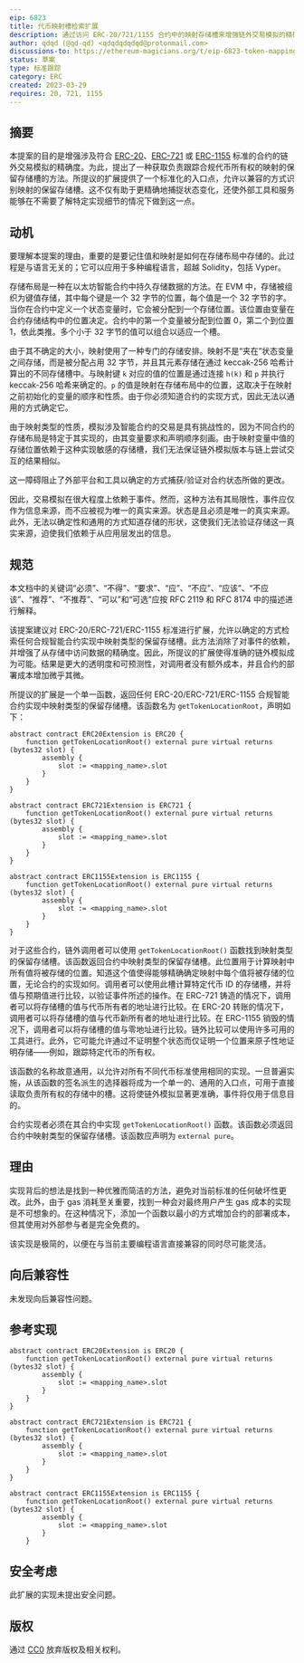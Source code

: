 ```yaml
---
eip: 6823
title: 代币映射槽检索扩展
description: 通过访问 ERC-20/721/1155 合约中的映射存储槽来增强链外交易模拟的精确度的方法。
author: qdqd (@qd-qd) <qdqdqdqdqd@protonmail.com>
discussions-to: https://ethereum-magicians.org/t/eip-6823-token-mapping-slot-retrieval-extension/13666
status: 草案
type: 标准跟踪
category: ERC
created: 2023-03-29
requires: 20, 721, 1155
---
```


## 摘要

本提案的目的是增强涉及符合 [ERC-20](./erc-20.md)、[ERC-721](./eip-721.md) 或 [ERC-1155](./eip-1155.md) 标准的合约的链外交易模拟的精确度。为此，提出了一种获取负责跟踪合规代币所有权的映射的保留存储槽的方法。所提议的扩展提供了一个标准化的入口点，允许以兼容的方式识别映射的保留存储槽。这不仅有助于更精确地捕捉状态变化，还使外部工具和服务能够在不需要了解特定实现细节的情况下做到这一点。

## 动机

要理解本提案的理由，重要的是要记住值和映射是如何在存储布局中存储的。此过程是与语言无关的；它可以应用于多种编程语言，超越 Solidity，包括 Vyper。

存储布局是一种在以太坊智能合约中持久存储数据的方法。在 EVM 中，存储被组织为键值存储，其中每个键是一个 32 字节的位置，每个值是一个 32 字节的字。当你在合约中定义一个状态变量时，它会被分配到一个存储位置。该位置由变量在合约存储结构中的位置决定。合约中的第一个变量被分配到位置 0，第二个到位置 1，依此类推。多个小于 32 字节的值可以组合以适应一个槽。

由于其不确定的大小，映射使用了一种专门的存储安排。映射不是“夹在”状态变量之间存储，而是被分配占用 32 字节，并且其元素存储在通过 keccak-256 哈希计算出的不同存储槽中。与映射键 `k` 对应的值的位置是通过连接 `h(k)` 和 `p` 并执行 keccak-256 哈希来确定的。`p` 的值是映射在存储布局中的位置，这取决于在映射之前初始化的变量的顺序和性质。由于你必须知道合约的实现方式，因此无法以通用的方式确定它。

由于映射类型的性质，模拟涉及智能合约的交易是具有挑战性的，因为不同合约的存储布局是特定于其实现的，由其变量要求和声明顺序刻画。由于映射变量中值的存储位置依赖于这种实现敏感的存储槽，我们无法保证链外模拟版本与链上尝试交互的结果相似。

这一障碍阻止了外部平台和工具以确定的方式捕获/验证对合约状态所做的更改。

因此，交易模拟在很大程度上依赖于事件。然而，这种方法有其局限性，事件应仅作为信息来源，而不应被视为唯一的真实来源。状态是且必须是唯一的真实来源。此外，无法以确定性和通用的方式知道存储的形状，这使我们无法验证存储这一真实来源，迫使我们依赖于从应用层发出的信息。

## 规范

本文档中的关键词“必须”、“不得”、“要求”、“应”、“不应”、“应该”、“不应该”、“推荐”、“不推荐”、“可以”和“可选”应按 RFC 2119 和 RFC 8174 中的描述进行解释。

该提案建议对 ERC-20/ERC-721/ERC-1155 标准进行扩展，允许以确定的方式检索任何合规智能合约实现中映射类型的保留存储槽。此方法消除了对事件的依赖，并增强了从存储中访问数据的精确度。因此，所提议的扩展使得准确的链外模拟成为可能。结果是更大的透明度和可预测性，对调用者没有额外成本，并且合约的部署成本增加微乎其微。

所提议的扩展是一个单一函数，返回任何 ERC-20/ERC-721/ERC-1155 合规智能合约实现中映射类型的保留存储槽。该函数名为 `getTokenLocationRoot`，声明如下：

```solidity
abstract contract ERC20Extension is ERC20 {
    function getTokenLocationRoot() external pure virtual returns (bytes32 slot) {
        assembly {
            slot := <mapping_name>.slot
        }
    }
}

abstract contract ERC721Extension is ERC721 {
    function getTokenLocationRoot() external pure virtual returns (bytes32 slot) {
        assembly {
            slot := <mapping_name>.slot
        }
    }
}

abstract contract ERC1155Extension is ERC1155 {
    function getTokenLocationRoot() external pure virtual returns (bytes32 slot) {
        assembly {
            slot := <mapping_name>.slot
        }
    }
}
```

对于这些合约，链外调用者可以使用 `getTokenLocationRoot()` 函数找到映射类型的保留存储槽。该函数返回合约中映射类型的保留存储槽。此位置用于计算映射中所有值将被存储的位置。知道这个值使得能够精确确定映射中每个值将被存储的位置，无论合约的实现如何。调用者可以使用此槽计算特定代币 ID 的存储槽，并将值与预期值进行比较，以验证事件所述的操作。在 ERC-721 铸造的情况下，调用者可以将存储槽的值与代币所有者的地址进行比较。在 ERC-20 转账的情况下，调用者可以将存储槽的值与代币新所有者的地址进行比较。在 ERC-1155 销毁的情况下，调用者可以将存储槽的值与零地址进行比较。链外比较可以使用许多可用的工具进行。此外，它可能允许通过不证明整个状态而仅证明一个位置来原子性地证明存储——例如，跟踪特定代币的所有权。

该函数的名称故意通用，以允许对所有不同代币标准使用相同的实现。一旦普遍实施，从该函数的签名派生的选择器将成为一个单一的、通用的入口点，可用于直接读取负责所有权的存储中的槽。这将使链外模拟显著更准确，事件将仅用于信息目的。

合约实现者必须在其合约中实现 `getTokenLocationRoot()` 函数。该函数必须返回合约中映射类型的保留存储槽。该函数应声明为 `external pure`。

## 理由

实现背后的想法是找到一种优雅而简洁的方法，避免对当前标准的任何破坏性更改。此外，由于 gas 消耗至关重要，找到一种会对最终用户产生 gas 成本的实现是不可想象的。在这种情况下，添加一个函数以最小的方式增加合约的部署成本，但其使用对外部参与者是完全免费的。

该实现是极简的，以便在与当前主要编程语言直接兼容的同时尽可能灵活。
## 向后兼容性

未发现向后兼容性问题。

## 参考实现

```solidity
abstract contract ERC20Extension is ERC20 {
    function getTokenLocationRoot() external pure virtual returns (bytes32 slot) {
        assembly {
            slot := <mapping_name>.slot
        }
    }
}

abstract contract ERC721Extension is ERC721 {
    function getTokenLocationRoot() external pure virtual returns (bytes32 slot) {
        assembly {
            slot := <mapping_name>.slot
        }
    }
}

abstract contract ERC1155Extension is ERC1155 {
    function getTokenLocationRoot() external pure virtual returns (bytes32 slot) {
        assembly {
            slot := <mapping_name>.slot
        }
    }
```

## 安全考虑

此扩展的实现未提出安全问题。

## 版权

通过 [CC0](../LICENSE.md) 放弃版权及相关权利。
